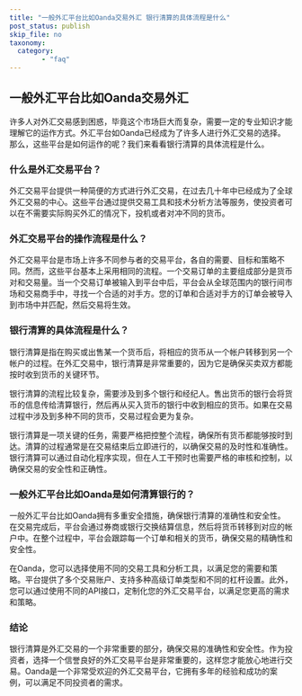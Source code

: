 ```yaml
---
title: "一般外汇平台比如Oanda交易外汇 银行清算的具体流程是什么"
post_status: publish
skip_file: no
taxonomy:
  category:
        - "faq"
---
```


## 一般外汇平台比如Oanda交易外汇

许多人对外汇交易感到困惑，毕竟这个市场巨大而复杂，需要一定的专业知识才能理解它的运作方式。外汇平台如Oanda已经成为了许多人进行外汇交易的选择。那么，这些平台是如何运作的呢？我们来看看银行清算的具体流程是什么。

### 什么是外汇交易平台？

外汇交易平台提供一种简便的方式进行外汇交易，在过去几十年中已经成为了全球外汇交易的中心。这些平台通过提供交易工具和技术分析方法等服务，使投资者可以在不需要实际购买外汇的情况下，投机或者对冲不同的货币。

### 外汇交易平台的操作流程是什么？

外汇交易平台是市场上许多不同参与者的交易平台，各自的需要、目标和策略不同。然而，这些平台基本上采用相同的流程。一个交易订单的主要组成部分是货币对和交易量。当一个交易订单被输入到平台中后，平台会从全球范围内的银行间市场和交易商手中，寻找一个合适的对手方。您的订单和合适对手方的订单会被导入到市场中并匹配，然后交易将生效。

### 银行清算的具体流程是什么？

银行清算是指在购买或出售某一个货币后，将相应的货币从一个帐户转移到另一个帐户的过程。在外汇交易中，银行清算是非常重要的，因为它是确保买卖双方都能按时收到货币的关键环节。

银行清算的流程比较复杂，需要涉及到多个银行和经纪人。售出货币的银行会将货币的信息传给清算银行，然后再从买入货币的银行中收到相应的货币。如果在交易过程中涉及到多种不同的货币，交易过程会更为复杂。

银行清算是一项关键的任务，需要严格把控整个流程，确保所有货币都能够按时到达。清算的过程通常是在交易结束后立即进行的，以确保交易的及时性和准确性。银行清算可以通过自动化程序实现，但在人工干预时也需要严格的审核和控制，以确保交易的安全性和正确性。

### 一般外汇平台比如Oanda是如何清算银行的？

一般外汇平台比如Oanda拥有多重安全措施，确保银行清算的准确性和安全性。在交易完成后，平台会通过券商或银行交换结算信息，然后将货币转移到对应的帐户中。在整个过程中，平台会跟踪每一个订单和相关的货币，确保交易的精确性和安全性。

在Oanda，您可以选择使用不同的交易工具和分析工具，以满足您的需要和策略。平台提供了多个交易账户、支持多种高级订单类型和不同的杠杆设置。此外，您可以通过使用不同的API接口，定制化您的外汇交易平台，以满足您更高的需求和策略。

### 结论

银行清算是外汇交易的一个非常重要的部分，确保交易的准确性和安全性。作为投资者，选择一个信誉良好的外汇交易平台是非常重要的，这样您才能放心地进行交易。Oanda是一个非常受欢迎的外汇交易平台，它拥有多年的经验和成功的案例，可以满足不同投资者的需求。

